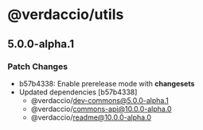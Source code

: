 # @verdaccio/utils

## 5.0.0-alpha.1
### Patch Changes

- b57b4338: Enable prerelease mode with **changesets**
- Updated dependencies [b57b4338]
  - @verdaccio/dev-commons@5.0.0-alpha.1
  - @verdaccio/commons-api@10.0.0-alpha.0
  - @verdaccio/readme@10.0.0-alpha.0
